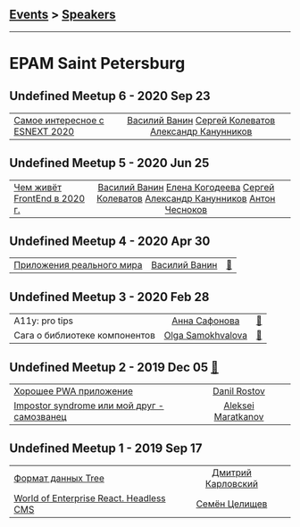 ## [Events](../README.md) > [Speakers](../speakers.md)
---

# EPAM Saint Petersburg

## Undefined Meetup 6 - 2020 Sep 23 
| | | |
| --- | :---: | --- |
| [Самое интересное с ESNEXT 2020](https://youtu.be/-HGjOopxWyY)  |  [Василий Ванин](../../speakers/Василий%20Ванин.md)  [Сергей Колеватов](../../speakers/Сергей%20Колеватов.md)  [Александр Канунников](../../speakers/Александр%20Канунников.md)  |    |
## Undefined Meetup 5 - 2020 Jun 25 
| | | |
| --- | :---: | --- |
| [Чем живёт FrontEnd в 2020 г.](https://www.youtube.com/watch?v=NaJtjlUCo-o)  |  [Василий Ванин](../../speakers/Василий%20Ванин.md)  [Елена Когодеева](../../speakers/Елена%20Когодеева.md)  [Сергей Колеватов](../../speakers/Сергей%20Колеватов.md)  [Александр Канунников](../../speakers/Александр%20Канунников.md)  [Антон Чесноков](../../speakers/Антон%20Чесноков.md)  |    |
## Undefined Meetup 4 - 2020 Apr 30 
| | | |
| --- | :---: | --- |
| [Приложения реального мира](https://www.youtube.com/watch?v=WHaciWyA02M)  |  [Василий Ванин](../../speakers/Василий%20Ванин.md)  | [:notebook:](https://vk.com/doc215887500_545891282?hash=035e4bfcf2f147424c&dl=7394c76b1e82e395c0)   |
## Undefined Meetup 3 - 2020 Feb 28 
| | | |
| --- | :---: | --- |
| A11y: pro tips  |  [Анна Сафонова](../../speakers/Анна%20Сафонова.md)  | [:notebook:](https://vk.com/doc215887500_536136457?hash=37cbe7359cb5dc8e8d&dl=978bfe763d21300885)   |
| Сага о библиотеке компонентов  |  [Olga Samokhvalova](../../speakers/Olga%20Samokhvalova.md)  | [:notebook:](https://vk.com/doc215887500_536138431?hash=3505ca776402228bee&dl=f7dd7b43aa841b6ce3)   |
## Undefined Meetup 2 - 2019 Dec 05 [:movie_camera:](https://www.youtube.com/watch?v=XcbnioSUI3k)
| | | |
| --- | :---: | --- |
| [Хорошее PWA приложение](https://www.youtube.com/watch?v=XcbnioSUI3k)  |  [Danil Rostov](../../speakers/Danil%20Rostov.md)  |    |
| [Impostor syndrome или мой друг - самозванец](https://www.youtube.com/watch?v=XcbnioSUI3k)  |  [Aleksei Maratkanov](../../speakers/Aleksei%20Maratkanov.md)  |    |
## Undefined Meetup 1 - 2019 Sep 17 
| | | |
| --- | :---: | --- |
| [Формат данных Tree](https://www.youtube.com/watch?v=drAUwk9CBzU)  |  [Дмитрий Карловский](../../speakers/Дмитрий%20Карловский.md)  |    |
| [World of Enterprise React. Headless CMS](https://www.youtube.com/watch?v=n_jWhsUlxxg)  |  [Семён Целищев](../../speakers/Семён%20Целищев.md)  |    |
